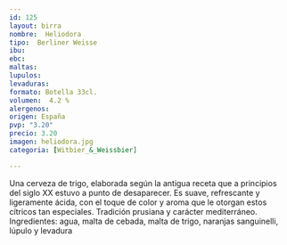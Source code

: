 ```yaml
---
id: 125
layout: birra
nombre:  Heliodora
tipo:  Berliner Weisse
ibu: 
ebc:
maltas: 
lupulos: 
levaduras: 
formato: Botella 33cl.
volumen:  4.2 %
alergenos: 
origen: España
pvp: "3.20"
precio: 3.20
imagen: heliodora.jpg
categoria: [Witbier_&_Weissbier]

---
```

Una cerveza de trigo, elaborada según la antigua receta que a principios del siglo XX estuvo a punto de desaparecer. Es suave, refrescante y ligeramente ácida, con el toque de color y aroma que le otorgan estos cítricos tan especiales.
Tradición prusiana y carácter mediterráneo.
Ingredientes: agua, malta de cebada, malta de trigo, naranjas sanguinelli, lúpulo y
levadura






























